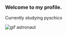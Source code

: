 ### Welcome to my profile.

Currently studying pyschics

![gif astronaut](https://user-images.githubusercontent.com/96825809/147662752-7d5cceef-f5f7-42ad-9f6b-3185eee7bd87.gif)
